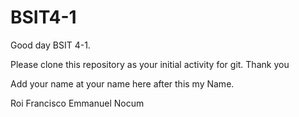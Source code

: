 # BSIT4-1

Good day BSIT 4-1.

Please clone this repository as your initial activity for git. Thank you

Add your name at your name here after this my Name.

Roi Francisco
Emmanuel Nocum